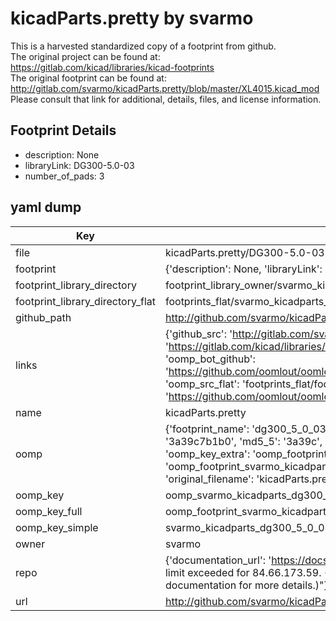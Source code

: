 # kicadParts.pretty by svarmo  
This is a harvested standardized copy of a footprint from github.  
The original project can be found at:  
https://gitlab.com/kicad/libraries/kicad-footprints  
The original footprint can be found at:
http://gitlab.com/svarmo/kicadParts.pretty/blob/master/XL4015.kicad_mod
Please consult that link for additional, details, files, and license information.  
## Footprint Details
* description: None  
* libraryLink: DG300-5.0-03  
* number_of_pads: 3  
## yaml dump  
| Key | Value |  
| --- | --- |  
| file | kicadParts.pretty/DG300-5.0-03.kicad_mod |  
| footprint | {'description': None, 'libraryLink': 'DG300-5.0-03', 'number_of_pads': 3} |  
| footprint_library_directory | footprint_library_owner/svarmo_kicadParts.pretty |  
| footprint_library_directory_flat | footprints_flat/svarmo_kicadparts_dg300_5_0_03/working |  
| github_path | http://github.com/svarmo/kicadParts.pretty/blob/master/DG300-5.0-03.kicad_mod |  
| links | {'github_src': 'http://gitlab.com/svarmo/kicadParts.pretty/blob/master/XL4015.kicad_mod', 'github_src_repo': 'https://gitlab.com/kicad/libraries/kicad-footprints', 'oomp_bot': 'footprints/svarmo_kicadparts_dg300_5_0_03/working', 'oomp_bot_github': 'https://github.com/oomlout/oomlout_oomp_footprint_bot/tree/main/footprints/svarmo_kicadparts_dg300_5_0_03/working', 'oomp_src_flat': 'footprints_flat/footprints_flat/svarmo_kicadparts_dg300_5_0_03/working', 'oomp_src_flat_github': 'https://github.com/oomlout/oomlout_oomp_footprint_src/tree/main/footprints_flat/svarmo_kicadparts_dg300_5_0_03/working'} |  
| name | kicadParts.pretty |  
| oomp | {'footprint_name': 'dg300_5_0_03', 'library_name': 'kicadparts', 'md5': '3a39c7b1b00b82c201665befa785f833', 'md5_10': '3a39c7b1b0', 'md5_5': '3a39c', 'md5_6': '3a39c7', 'oomp_key': 'oomp_svarmo_kicadparts_dg300_5_0_03', 'oomp_key_extra': 'oomp_footprint_svarmo_kicadparts_dg300_5_0_03', 'oomp_key_full': 'oomp_footprint_svarmo_kicadparts_dg300_5_0_03_3a39c7', 'oomp_key_simple': 'svarmo_kicadparts_dg300_5_0_03', 'original_filename': 'kicadParts.pretty/DG300-5.0-03.kicad_mod', 'owner_name': 'svarmo'} |  
| oomp_key | oomp_svarmo_kicadparts_dg300_5_0_03 |  
| oomp_key_full | oomp_footprint_svarmo_kicadparts_dg300_5_0_03 |  
| oomp_key_simple | svarmo_kicadparts_dg300_5_0_03 |  
| owner | svarmo |  
| repo | {'documentation_url': 'https://docs.github.com/rest/overview/resources-in-the-rest-api#rate-limiting', 'message': "API rate limit exceeded for 84.66.173.59. (But here's the good news: Authenticated requests get a higher rate limit. Check out the documentation for more details.)"} |  
| url | http://github.com/svarmo/kicadParts.pretty |  

